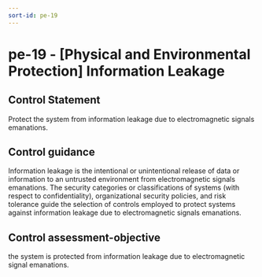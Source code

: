 ```yaml
---
sort-id: pe-19
---
```


# pe-19 - \[Physical and Environmental Protection\] Information Leakage

## Control Statement

Protect the system from information leakage due to electromagnetic signals emanations.

## Control guidance

Information leakage is the intentional or unintentional release of data or information to an untrusted environment from electromagnetic signals emanations. The security categories or classifications of systems (with respect to confidentiality), organizational security policies, and risk tolerance guide the selection of controls employed to protect systems against information leakage due to electromagnetic signals emanations.

## Control assessment-objective

the system is protected from information leakage due to electromagnetic signal emanations.
